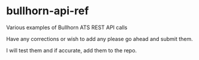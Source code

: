 # bullhorn-api-ref
Various examples of Bullhorn ATS REST API calls

Have any corrections or wish to add any please go ahead and submit them.

I will test them and if accurate, add them to the repo.
